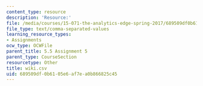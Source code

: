 ```yaml
---
content_type: resource
description: 'Resource:'
file: /media/courses/15-071-the-analytics-edge-spring-2017/689509df0b6105e6af7ea0b866825c45_wiki.csv
file_type: text/comma-separated-values
learning_resource_types:
- Assignments
ocw_type: OCWFile
parent_title: 5.5 Assignment 5
parent_type: CourseSection
resourcetype: Other
title: wiki.csv
uid: 689509df-0b61-05e6-af7e-a0b866825c45
---
```

